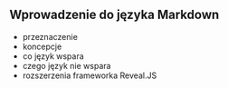 ## Wprowadzenie do języka Markdown
* przeznaczenie
* koncepcje
* co język wspara
* czego język nie wspara
* rozszerzenia frameworka Reveal.JS
